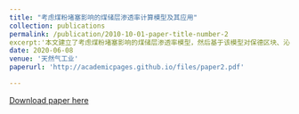 ```yaml
---
title: "考虑煤粉堵塞影响的煤储层渗透率计算模型及其应用"
collection: publications
permalink: /publication/2010-10-01-paper-title-number-2
excerpt:'本文建立了考虑煤粉堵塞影响的煤储层渗透率模型，然后基于该模型对保德区块、沁水盆地、柳林区块、韩城区块、黄陇煤田共15组煤样的室内煤样速敏实验数据进行了拟合，求得各煤样的渗透率模型; 在此基础上，将建立的煤储层渗透率模型引入到前期编制的煤层气井动态分析软件中，并进行了2口煤层气井的生产历史拟合 ;以其中一口煤层气井(W1井)的拟合参数为基准，研究了煤粉堵塞参数对煤储层渗透率及煤层气井生产动态的影响。'
date: 2020-06-08
venue: '天然气工业'
paperurl: 'http://academicpages.github.io/files/paper2.pdf'

---
```


[Download paper here](http://academicpages.github.io/files/paper2.pdf)
